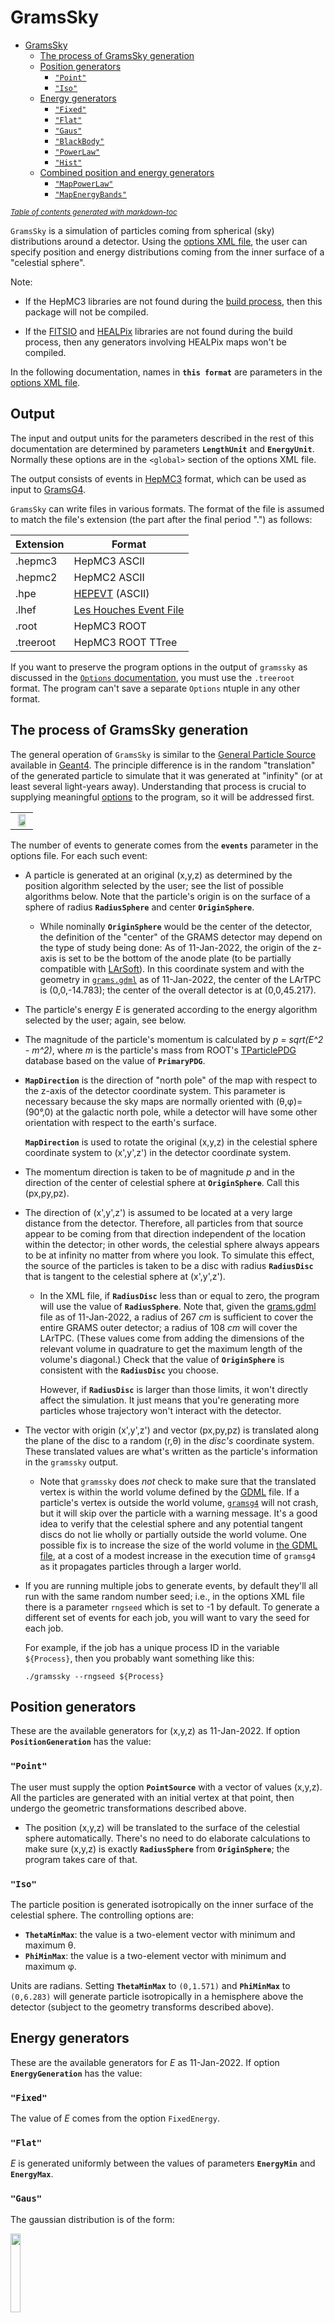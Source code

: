 # GramsSky

- [GramsSky](#gramssky)
  * [The process of GramsSky generation](#the-process-of-gramssky-generation)
  * [Position generators](#position-generators)
    + [`"Point"`](#--point--)
    + [`"Iso"`](#--iso--)
  * [Energy generators](#energy-generators)
    + [`"Fixed"`](#--fixed--)
    + [`"Flat"`](#--flat--)
    + [`"Gaus"`](#--gaus--)
    + [`"BlackBody"`](#--blackbody--)
    + [`"PowerLaw"`](#--powerlaw--)
    + [`"Hist"`](#--hist--)
  * [Combined position and energy generators](#combined-position-and-energy-generators)
    + [`"MapPowerLaw"`](#--mappowerlaw--)
    + [`"MapEnergyBands"`](#--mapenergybands--)

<small><i><a href='http://ecotrust-canada.github.io/markdown-toc/'>Table of contents generated with markdown-toc</a></i></small>

`GramsSky` is a simulation of particles coming from spherical (sky) distributions around a detector. Using the [options XML file](../util/README.md), the user can specify position and energy distributions coming from the inner surface of a "celestial sphere". 

Note: 

- If the HepMC3 libraries are not found during the [build process](../DEPENDENCIES.md), then this package will not be compiled.

- If the [FITSIO][20] and [HEALPix][21] libraries are not found during the build process, then any generators involving HEALPix maps won't be compiled. 

In the following documentation, names in __`this format`__ are parameters in the [options XML file](../options.xml). 

## Output

The input and output units for the parameters described in the rest of this documentation are determined by parameters __`LengthUnit`__ and __`EnergyUnit`__. Normally these options are in the `<global>` section of the options XML file. 

The output consists of events in [HepMC3][10] format, which can be used as input to [GramsG4](../GramsG4/README.md). 

`GramsSky` can write files in various formats. The format of the file is assumed to match the file's extension (the part after the final period ".") as follows:

|  Extension  |  Format                        |
| ----------- | -----------------------------  |
|  .hepmc3    |  HepMC3 ASCII                  |
|  .hepmc2    |  HepMC2 ASCII                  |
|  .hpe       |  [HEPEVT][15] (ASCII)          |
|  .lhef      |  [Les Houches Event File][16]  |
|  .root      |  HepMC3 ROOT                   |
|  .treeroot  |  HepMC3 ROOT TTree             |

[10]: https://gitlab.cern.ch/hepmc/HepMC3
[15]: https://cdcvs.fnal.gov/redmine/projects/minos-sim/wiki/HEPEVT_files
[16]: http://home.thep.lu.se/~leif/LHEF/LHEF_8h_source.html

If you want to preserve the program options in the output of `gramssky` as discussed in the [`Options` documentation](../util/README.md), you must use the `.treeroot` format. The program can't save a separate `Options` ntuple in any other format.

## The process of GramsSky generation

The general operation of `GramsSky` is similar to the [General Particle Source][62] available in [Geant4][60]. The principle difference is in the random "translation" of the generated particle to simulate that it was generated at "infinity" (or at least several light-years away). Understanding that process is crucial to supplying meaningful [options](../util/README.md) to the program, so it will be addressed first.

[60]: https://geant4.web.cern.ch/
[62]: http://geant4-userdoc.web.cern.ch/geant4-userdoc/UsersGuides/ForApplicationDeveloper/html/GettingStarted/generalParticleSource.html

|                                          |
| :--------------------------------------: | 
| <img src="SkyDiagram.jpg" width="75%" /> |

The number of events to generate comes from the __`events`__ parameter in the options file. For each such event: 

   - A particle is generated at an original (x,y,z) as determined by the position algorithm selected by the user; see the list of possible algorithms below. Note that the particle's origin is on the surface of a sphere of radius __`RadiusSphere`__ and center __`OriginSphere`__.

      - While nominally __`OriginSphere`__ would be the center of the detector, the definition of the "center" of the GRAMS detector may depend on the type of study being done: As of 11-Jan-2022, the origin of the z-axis is set to be the bottom of the anode plate (to be partially compatible with [LArSoft][15]). In this coordinate system and with the geometry in [`grams.gdml`](../grams.gdml) as of 11-Jan-2022, the center of the LArTPC is (0,0,-14.783); the center of the overall detector is at (0,0,45.217).
   
[15]: https://github.com/LArSoft
   
   - The particle's energy _E_ is generated according to the energy algorithm selected by the user; again, see below.
   
   - The magnitude of the particle's momentum is calculated by _p = sqrt(E^2 - m^2)_, where _m_ is the particle's mass from ROOT's [TParticlePDG][10] database based on the value of __`PrimaryPDG`__.
   
[10]: https://root.cern.ch/doc/master/classTDatabasePDG.html
[11]: https://pdg.lbl.gov/2007/reviews/montecarlorpp.pdf

   - __`MapDirection`__ is the direction of "north pole" of the map with respect to the z-axis of the detector coordinate system. This parameter is necessary because the sky maps are normally oriented with (&theta;,&phi;)=(90&deg;,0) at the galactic north pole, while a detector will have some other orientation with respect to the earth's surface. 
   
      __`MapDirection`__ is used to rotate the original (x,y,z) in the celestial sphere coordinate system to (x',y',z') in the detector coordinate system. 
    
   - The momentum direction is taken to be of magnitude _p_ and in the direction of the center of celestial sphere at __`OriginSphere`__. Call this (px,py,pz).
   
   - The direction of (x',y',z') is assumed to be located at a very large distance from the detector. Therefore, all particles from that source appear to be coming from that direction independent of the location within the detector; in other words, the celestial sphere always appears to be at infinity no matter from where you look. To simulate this effect, the source of the particles is taken to be a disc with radius __`RadiusDisc`__ that is tangent to the celestial sphere at (x',y',z').
   
      - In the XML file, if __`RadiusDisc`__ less than or equal to zero, the program will use the value of __`RadiusSphere`__. Note that, given the [grams.gdml](../grams.gdml) file as of 11-Jan-2022, a radius of 267 _cm_ is sufficient to cover the entire GRAMS outer detector; a radius of 108 _cm_ will cover the LArTPC. (These values come from adding the dimensions of the relevant volume in quadrature to get the maximum length of the volume's diagonal.) Check that the value of __`OriginSphere`__ is consistent with the __`RadiusDisc`__ you choose.
      
         However, if __`RadiusDisc`__ is larger than those limits, it won't directly affect the simulation. It just means that you're generating more particles whose trajectory won't interact with the detector.

   - The vector with origin (x',y',z') and vector (px,py,pz) is translated along the plane of the disc to a random (r,&theta;) in the _disc's_ coordinate system. These translated values are what's written as the particle's information in the `gramssky` output. 
     
      - Note that `gramssky` does _not_ check to make sure that the translated vertex is within the world volume defined by the [GDML](../grams.gdml) file. If a particle's vertex is outside the world volume, [`gramsg4`](../GramsG4) will not crash, but it will skip over the particle with a warning message. It's a good idea to verify that the celestial sphere and any potential tangent discs do not lie wholly or partially outside the world volume. One possible fix is to increase the size of the world volume in [the GDML file](../grams.gdml), at a cost of a modest increase in the execution time of `gramsg4` as it propagates particles through a larger world.
      
   - If you are running multiple jobs to generate events, by default they'll all run with the same random number seed;
   i.e., in the options XML file there is a parameter `rngseed` which is set to -1 by default. To generate a different set
   of events for each job, you will want to vary the seed for each job. 
   
      For example, if the job has a unique process ID in the variable `${Process}`, then you probably want something like this:
      
      `./gramssky --rngseed ${Process}`

## Position generators

These are the available generators for (x,y,z) as 11-Jan-2022. If option __`PositionGeneration`__ has the value: 

### `"Point"`

The user must supply the option __`PointSource`__ with a vector of values (x,y,z). All the particles are generated with an initial vertex at that point, then undergo the geometric transformations described above. 

   - The position (x,y,z) will be translated to the surface of the celestial sphere automatically. There's no need to do elaborate calculations to make sure (x,y,z) is exactly __`RadiusSphere`__ from __`OriginSphere`__; the program takes care of that. 

### `"Iso"`

The particle position is generated isotropically on the inner surface of the celestial sphere. The controlling options are:

   - __`ThetaMinMax`__: the value is a two-element vector with minimum and maximum &theta;.
   - __`PhiMinMax`__: the value is a two-element vector with minimum and maximum &phi;.

Units are radians. Setting __`ThetaMinMax`__ to `(0,1.571)` and __`PhiMinMax`__ to `(0,6.283)` will generate particle isotropically in a hemisphere above the detector (subject to the geometry transforms described above).

## Energy generators

These are the available generators for _E_ as 11-Jan-2022. If option __`EnergyGeneration`__ has the value: 

### `"Fixed"`

The value of _E_ comes from the option `FixedEnergy`.

### `"Flat"`

_E_ is generated uniformly between the values of parameters __`EnergyMin`__ and __`EnergyMax`__.

### `"Gaus"`

The gaussian distribution is of the form:

<img src="gaussian.png" width="18%"/>

where _&mu;_ is the mean of the distribution and _&sigma;_ is the width. _E_ is generated with _&mu;_ given by __`GausMean`__ and _&sigma;_ given by __`GausWidth`__. 

   - Note that the limits in parameters __`EnergyMin`__ and __`EnergyMax`__ still apply to this generator. This is to keep the value of _E_ from going negative, which would cause problems in both `gramssky` and `gramsg4`.
   
### `"BlackBody"`

The black-body radiation function is of the form:

<img src="black-body.png" width="20%"/>

where _kT_ is the "radiation temperature". _E_ is generated according to a black-body distribution with _kT_ given by parameter __`RadTemp`__. 

   - Again, the limits in parameters __`EnergyMin`__ and __`EnergyMax`__ still apply to this generator.
   - The units of _kT_ must be the same as that of __`EnergyMin`__ and __`EnergyMax`__; i.e., the value of the global parameter `EnergyUnit`.
   
### `"PowerLaw"`

The power-law function is of the form:

<img src="power-law.png" width="15%"/>

where

   - _N_ is a normalization
   - _E<sub>ref</sub>_ is the "reference energy"
   - _&alpha;_ is the "photon index"

_E_ is generated according to a power-law distribution with _&alpha;_ given by parameter __`PhotonIndex`__.

   - The limits in parameters __`EnergyMin`__ and __`EnergyMax`__ still apply to this generator.
   
### `"Hist"`

The program expects two parameters: __`HistFile`__ with the name of a ROOT file, and __`HistName`__ with the name of a histogram within that file. 

   - Both __`HistFile`__ and __`HistName`__ can contain path specifiers for directories either on the computer system or within the ROOT file. 
   
   - For this generator, the values of __`EnergyMin`__ and __`EnergyMax`__ are ignored. Instead, the energy limits effectively come from the bin limits of the histogram. 
   
## Combined position and energy generators

As of Feb-2022, all the generators in this category make use of the [FITSIO][20] and [HEALPix][21] libraries.

[20]: https://heasarc.gsfc.nasa.gov/fitsio/ 
[21]: https://healpix.jpl.nasa.gov/ 

   - FITS is a file format intended for both images and multi-dimensional data.

   - HEALPix is a pixelization for evenly subdividing a sphere. 
   
   |                                       |
   | :-----------------------------------: | 
   | <img src="healpix.png" width="50%" /> |
   | Courtesy NASA/JPL-Caltech             |
   
   - Credit to Naomi Tsuji and Hiroki Yoneda, who provided me with the code and files to incorporate the following into GramsSky. 

   - As noted above, if the `healpix_cxx` libraries are not installed on your system, the following generators will not be compiled into GramsSky. 

For the following options, the value of __`EnergyGeneration`__ is ignored. If option __`PositionGeneration`__ has the value: 

### `"MapPowerLaw"`

This method uses three HEALPix maps, one for each parameter in a [power-law](#--powerlaw--) distribution:

   |                                       |
   | :-----------------------------------: | 
   | <img src="power-law%20map%20diagram.png" width="75%" /> |
   
The procedure is to randomly select a pixel, then randomly generate the energy according to the power-law distribution at that position. 

This approach is intended as a simple simulation for stellar sources.

The parameters for `"MapPowerLaw"` are:

   - `"MapPowerLawFile"` = the name of the HEALPix file containing the power-law maps. 
   
   - `"MapPowerLawHDU"` = the [HDU][20] for the HEALPix maps within the file.

[20]: https://heasarc.gsfc.nasa.gov/fitsio/c/c_user/node21.html

   - `"MapPowerLawColumnNorm"` = the "column number" of the map for parameter _N_ within the HDU.
   
   - `"MapPowerLawColumnIndex"` = the "column number" of the map for parameter _&alpha;_ within the HDU.
   
   - `"MapPowerLawColumnEref"` = the "column number" of the map for parameter _E<sub>ref</sub>_ within the HDU.

   - The limits in parameters __`EnergyMin`__ and __`EnergyMax`__ are applied to the power-law distribution within each pixel.

Note that this HDU/column structure may not be permanent, depending on the evolution of the process as determined by Naomi Tsuji and Hiroki Yoneda.

### `"MapEnergyBands"`

This method uses a series of HEALPix maps, one for each of an increasing set of energies. 

   |                                       |
   | :-----------------------------------: | 
   | <img src="energy-band%20map%20diagram.png" width="75%" /> |


The procedure is to randomly select an energy band, then randomly select a pixel from the flux in that band, and finally generate an energy distribution for that particular pixel from a power-law distribution. 

This approach is intended to simulate the diffuse sky background.

The parameters for `"MapEnergyBands"` are:

   - `"MapEnergyBandsFile"` = the name of the HEALPix file containing the energy-band maps. 
   
   - `"MapEnergyBandsHDU"` = the [HDU][20] for the HEALPix maps within the file.
   
   - `"MapNumberEnergyBandsKey"` = within the HDU, this is a key whose value is the number of energy-band maps in the file. 
   
   - `"MapEnergyBandsPrefix"` = The key for each map is formed by this string, suffixed by a number. For example, if `MapNumberEnergyBandsKey` is `"NMAP"` and `MapEnergyBandsPrefix` is `"ENE"`, the individual maps have keys `"ENEnn"` where nn is 1 through `NMAP`.
   
   - Only those energy bands with energies beween __`EnergyMin`__ and __`EnergyMax`__ are used in the above procedure.

Note that this HDU/column structure may not be permanent, depending on the evolution of the process as determined by Naomi Tsuji and Hiroki Yoneda.
